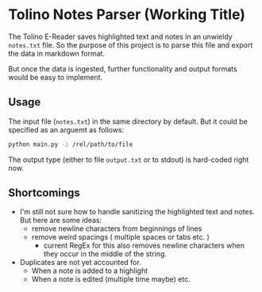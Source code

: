 # Tolino Notes Parser (Working Title)
The Tolino E-Reader saves highlighted text and notes in an unwieldy `notes.txt` file. So the purpose of this project is to parse this file and export the data
in markdown format.

But once the data is ingested, further functionality and output formats would be easy to implement.

## Usage

The input file (`notes.txt`) in the same directory by default. But it could be specified as an arguemt as follows:
``` bash
python main.py -i /rel/path/to/file
```
The output type (either to file `output.txt` or to stdout) is hard-coded right now.

## Shortcomings 

* I'm still not sure how to handle sanitizing the highlighted text and notes. But here are some ideas:
  * remove newline characters from beginnings of lines
  * remove weird spacings ( multiple spaces or tabs etc. )
    * current RegEx for this also removes newline characters when they occur in the middle of the string.
* Duplicates are not yet accounted for.
  * When a note is added to a highlight
  * When a note is edited (multiple time maybe) etc.
  

